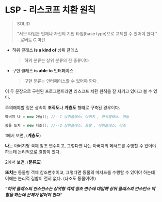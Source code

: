 # LSP - 리스코프 치환 원칙

> SO**L**ID
>
> "서브 타입은 언제나 자신의 기반 타입(base type)으로 교체할 수 있어야 한다." - 로버트 C.마틴



- 하위 클래스 **is a kind of** 상위 클래스

  > 하위 분류는 상위 분류의 한 종류이다

- 구현 클래스 **is able to** 인터페이스

  > 구현 분류는 인터페이스할 수 있어야 한다.

이 두 문장으로 구현된 프로그램이라면 리스코프 치환 원칙을 잘 지키고 있다고 볼 수 있다.

주의해야할 점은 상속이 **조직도**나 **계층도** 형태로 구축된 경우이다.



```java
아버지 나 = new 아들(); //--1 상위클래스: 아버지 , 하위클래스: 아들

동물 또치 = new 타조(); //--2 상위클래스: 동물 , 하위클래스: 타조
```

1에서 보면, (**계층도**)

**나**는 아버지형 객체 참조 변수이고, 그렇다면 나는 아버지의 메서드를 수행할 수 있어야 하는데 논리적으로 결함이 있다.

2에서 보면, (**분류도**)

**또치**는 동물형 객체 참조변수이고, 그렇다면 동물의 메서드를 수행할 수 있어야 하는데 이에는 논리적 결함이 전혀 없다. (타조도 동물이야!)



***"하위 클래스의 인스턴스는 상위형 객체 참조 변수에 대입해 상위 클래스의 인스턴스 역할을 하는데 문제가 없어야 한다"***




